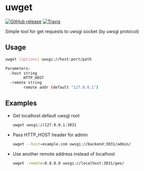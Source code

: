 # uwget

[![GitHub release](https://img.shields.io/github/release/m-messiah/uwget.svg?style=flat-square)](https://github.com/m-messiah/uwget/releases)
[![Travis](https://img.shields.io/travis/m-messiah/uwget.svg?style=flat-square)](https://travis-ci.org/m-messiah/uwget)

Simple tool for get requests to uwsgi socket (by uwsgi protocol)

## Usage

```bash
uwget [options] uwsgi://host:port/path

Parameters:
  -host string
        HTTP_HOST
  -remote string
        remote addr (default "127.0.0.1")
```

## Examples

+   Get localhost default uwsgi root

    ```bash
    uwget uwsgi://127.0.0.1:3031
    ```
+   Pass HTTP_HOST header for admin

    ```bash
    uwget --host=example.com uwsgi://backend:3031/admin/
    ```
+   Use another remote address instead of localhost

    ```bash
    uwget -remote=8.8.8.8 uwsgi://localhost:3031/geo/
    ```

